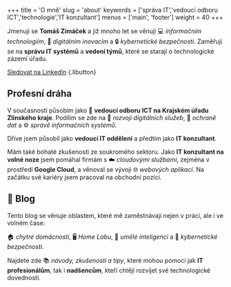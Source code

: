 +++
title = 'O mně'
slug = 'about'
keywords = ['správa IT','vedoucí odboru ICT','technologie','IT konzultant']
menus = ['main', 'footer']
weight = 40
+++

Jmenuji se **Tomáš Zimáček** a již mnoho let se věnuji 💻 _informačním technologiím_, 🔄 _digitálním inovacím_ a 🔒 _kybernetické bezpečnosti_. Zaměřuji se na **správu IT systémů** a **vedení týmů**, které se starají o technologické zázemí úřadu.

[Sledovat na LinkedIn](https://www.linkedin.com/comm/mynetwork/discovery-see-all?usecase=PEOPLE_FOLLOWS&followMember=zimacek)
{.libutton}

## Profesní dráha

V současnosti působím jako 📌 **vedoucí odboru ICT na Krajském úřadu Zlínského kraje**. Podílím se zde na 🚀 _rozvoji digitálních služeb_, 🔐 _ochraně dat_ a ⚙️ _správě informačních systémů_.

Dříve jsem působil jako **vedoucí IT oddělení** a předtím jako **IT konzultant**.  

Mám také bohaté zkušenosti ze soukromého sektoru. Jako **IT konzultant na volné noze** jsem pomáhal firmám s ☁️ _cloudovými službami_, zejména v prostředí **Google Cloud**, a věnoval se vývoji 🌐 _webových aplikací_. Na začátku své kariéry jsem pracoval na obchodní pozici.

## 📖 Blog

Tento blog se věnuje oblastem, které mě zaměstnávají nejen v práci, ale i ve volném čase:

🏠 _chytré domácnosti_, 🖥️ _Home Labu_, 🤖 _umělé inteligenci_ a 🔐 _kybernetické bezpečnosti_.

Najdete zde 📚 _návody, zkušenosti a tipy_, které mohou pomoci jak **IT profesionálům**, tak i **nadšencům**, kteří chtějí rozvíjet své technologické dovednosti.